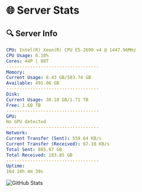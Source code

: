 # 🌐 Server Stats
## 🔍 Server Info
```yaml
CPU: Intel(R) Xeon(R) CPU E5-2699 v4 @ 1447.96MHz
CPU Usage: 6.10%
Cores: 44P | 88T
-----------------------------------
Memory:
Current Usage: 8.43 GB/503.74 GB
Available: 491.86 GB
-----------------------------------
Disk:
Current Usage: 30.10 GB/1.71 TB
Free: 1.60 TB
-----------------------------------
GPU:
No GPU detected
-----------------------------------
Network:
Current Transfer (Sent): 559.64 KB/s
Current Transfer (Received): 67.10 KB/s
Total Sent: 885.97 GB
Total Received: 183.85 GB
-----------------------------------
Uptime:
16d 18h 4m 39s
```
![GitHub Stats](https://img.shields.io/badge/Updated-2025-05-06_11:13:27-blue)